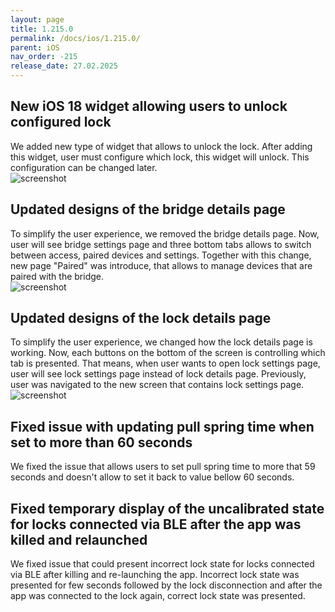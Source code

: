 ```yaml
---
layout: page
title: 1.215.0
permalink: /docs/ios/1.215.0/
parent: iOS
nav_order: -215
release_date: 27.02.2025
---
```


## New iOS 18 widget allowing users to unlock configured lock
We added new type of widget that allows to unlock the lock. After adding this widget, user must configure which lock, this widget will unlock. This configuration can be changed later.\
![screenshot](/tedee-release-notes/docs/ios/assets/1.215.0-unlock-button-widget.png)

## Updated designs of the bridge details page
To simplify the user experience, we removed the bridge details page. Now, user will see bridge settings page and three bottom tabs allows to switch between access, paired devices and settings. Together with this change, new page "Paired" was introduce, that allows to manage devices that are paired with the bridge.\
![screenshot](/tedee-release-notes/docs/ios/assets/1.215.0-new-bridge-details.png)

## Updated designs of the lock details page
To simplify the user experience, we changed how the lock details page is working. Now, each buttons on the bottom of the screen is controlling which tab is presented. That means, when user wants to open lock settings page, user will see lock settings page instead of lock details page. Previously, user was navigated to the new screen that contains lock settings page.\
![screenshot](/tedee-release-notes/docs/ios/assets/1.215.0-new-lock-details.png)

## Fixed issue with updating pull spring time when set to more than 60 seconds
We fixed the issue that allows users to set pull spring time to more that 59 seconds and doesn't allow to set it back to value bellow 60 seconds.

## Fixed temporary display of the uncalibrated state for locks connected via BLE after the app was killed and relaunched
We fixed issue that could present incorrect lock state for locks connected via BLE after killing and re-launching the app. Incorrect lock state was presented for few seconds followed by the lock disconnection and after the app was connected to the lock again, correct lock state was presented.